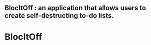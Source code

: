## BlocItOff : an application that allows users to create self-destructing to-do lists.
# BlocItOff
